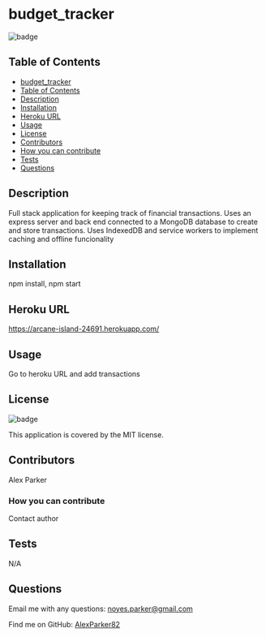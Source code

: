 # budget_tracker

![badge](https://img.shields.io/badge/License-MIT-yellow.svg)

## Table of Contents
  - [budget_tracker](#budget_tracker)
  - [Table of Contents](#table-of-contents)
  - [Description](#description)
  - [Installation](#installation)
  - [Heroku URL](#heroku-url)
  - [Usage](#usage)
  - [License](#license)
  - [Contributors](#contributors)
  - [How you can contribute](#how-you-can-contribute)
  - [Tests](#tests)
  - [Questions](#questions)

## Description
Full stack application for keeping track of financial transactions.  Uses an express server and back end connected to a MongoDB database to create and store transactions.  Uses IndexedDB and service workers to implement caching and offline funcionality

## Installation
npm install, npm start

## Heroku URL
https://arcane-island-24691.herokuapp.com/

## Usage
Go to heroku URL and add transactions

## License
![badge](https://img.shields.io/badge/License-MIT-yellow.svg)
    
This application is covered by the MIT license. 

## Contributors
Alex Parker

### How you can contribute
Contact author

## Tests
N/A

## Questions

Email me with any questions: noyes.parker@gmail.com

Find me on GitHub: [AlexParker82](https://github.com/AlexParker82)
